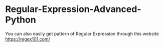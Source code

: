 # Regular-Expression-Advanced-Python
You can also easily get pattern of Regular Expression through this website https://regex101.com/
